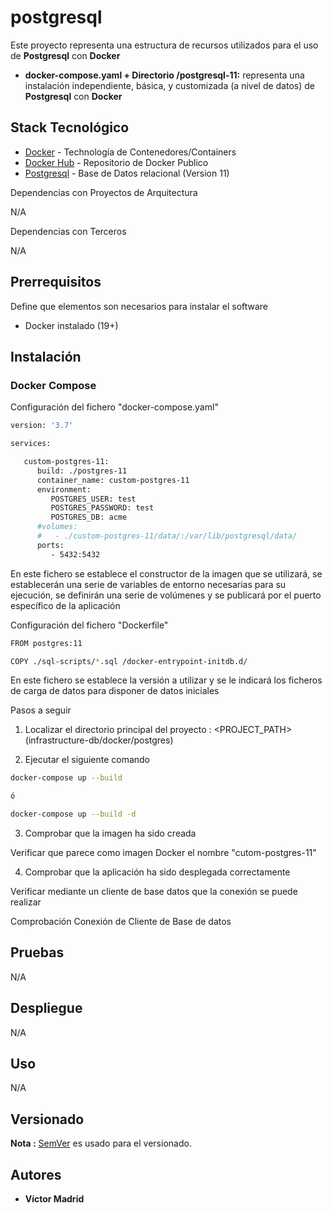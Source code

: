 # postgresql

Este proyecto representa una estructura de recursos utilizados para el uso de **Postgresql** con **Docker**

* **docker-compose.yaml + Directorio /postgresql-11:** representa una instalación independiente, básica, y customizada (a nivel de datos) de  **Postgresql** con **Docker**




## Stack Tecnológico

* [Docker](https://www.docker.com/) - Technología de Contenedores/Containers
* [Docker Hub](https://hub.docker.com/) - Repositorio de Docker Publico
* [Postgresql](https://www.postgresql.org/) - Base de Datos relacional (Version 11)

Dependencias con Proyectos de Arquitectura

N/A

Dependencias con Terceros

N/A





## Prerrequisitos

Define que elementos son necesarios para instalar el software

* Docker instalado (19+)





## Instalación

### Docker Compose

Configuración del fichero "docker-compose.yaml"

```bash
version: '3.7'

services:

   custom-postgres-11:
      build: ./postgres-11
      container_name: custom-postgres-11
      environment:
         POSTGRES_USER: test
         POSTGRES_PASSWORD: test
         POSTGRES_DB: acme
      #volumes:
      #   - ./custom-postgres-11/data/:/var/lib/postgresql/data/  
      ports:
         - 5432:5432
```

En este fichero se establece el constructor de la imagen que se utilizará, se establecerán una serie de variables de entorno necesarias para su ejecución, se definirán una serie de volúmenes y se publicará por el puerto específico de la aplicación

Configuración del fichero "Dockerfile"

```bash
FROM postgres:11

COPY ./sql-scripts/*.sql /docker-entrypoint-initdb.d/
```

En este fichero se establece la versión a utilizar y se le indicará los ficheros de carga de datos para disponer de datos iniciales

Pasos a seguir


1. Localizar el directorio principal del proyecto : <PROJECT_PATH> (infrastructure-db/docker/postgres)

2. Ejecutar el siguiente comando

```bash
docker-compose up --build

ó

docker-compose up --build -d
```

3. Comprobar que la imagen ha sido creada

Verificar que parece como imagen Docker el nombre "cutom-postgres-11"

4. Comprobar que la aplicación ha sido desplegada correctamente

Verificar mediante un cliente de base datos que la conexión se puede realizar

Comprobación Conexión de Cliente de Base de datos





## Pruebas

N/A





## Despliegue

N/A





## Uso

N/A





## Versionado

**Nota :** [SemVer](http://semver.org/) es usado para el versionado.





## Autores

* **Víctor Madrid**
